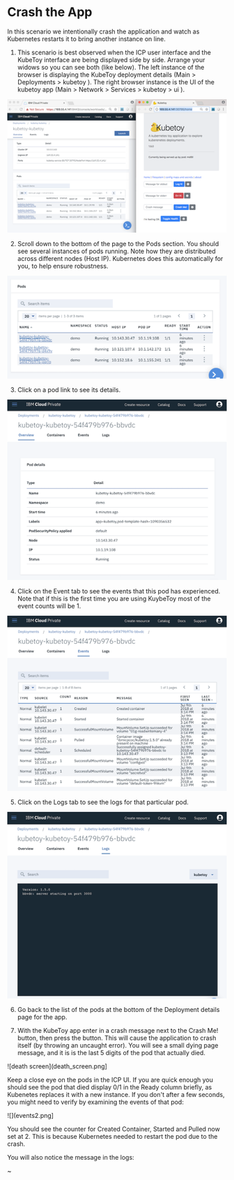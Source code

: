 # Crash the App

In this scenario we intentionally crash the application and watch as Kubernetes restarts it 
to bring another instance on line.

1. This scenario is best observed when the ICP user interface and the KubeToy interface are 
being displayed side by side.  Arrange your widows so you can see both (like below).  The left 
instance of the browser is displaying the KubeToy deployment details (Main > Deployments > kubetoy ).
The right browser instance is the UI of the kubetoy app (Main > Network > Services > kubetoy > ui ).

![side-by-side](toy1.png)

2.  Scroll down to the bottom of the page to the Pods section.  You should see several instances 
of pods running. Note how they are distributed across different nodes (Host IP).  Kubernetes does this 
automatically for you, to help ensure robustness.  

![](pods.png)

3. Click on a pod link to see its details.

![](pod_details.png)

4. Click on the Event tab to see the events that this pod has experienced.  Note that if this is the first 
time you are using KuybeToy most of the event counts will be 1.

![](events.png)

5. Click on the Logs tab to see the logs for that particular pod.

![](initial_logs.png)

6. Go back to the list of the pods at the bottom of the Deployment details page for the app.


7. With the KubeToy app enter in a crash message next to the Crash Me! button, then press the 
button. This will cause the application to crash itself (by throwing an uncaught error).  You will 
see a small dying page message, and it is is the last 5 digits of the pod that actually died.

![death screen](death_screen.png]

Keep a close eye on the pods in the ICP UI.  If you are quick enough you should see the pod that
died display 0/1 in the Ready column briefly, as Kubenetes replaces  it with a new instance.  If 
you don't after a few seconds, you might need to verify by examining the events of that pod:

![](events2.png]

You should see the counter for Created Container, Started and Pulled now set at 2. This is because
Kubernetes needed to restart the pod due to the crash.

You will also notice the message in the logs:

~[](crash_logs.png)
